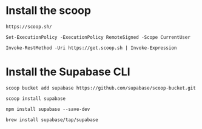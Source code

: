 # Install the scoop

```
https://scoop.sh/
```

```
Set-ExecutionPolicy -ExecutionPolicy RemoteSigned -Scope CurrentUser
```

```
Invoke-RestMethod -Uri https://get.scoop.sh | Invoke-Expression
```

# Install the Supabase CLI

```
scoop bucket add supabase https://github.com/supabase/scoop-bucket.git
```

```
scoop install supabase
```

```
npm install supabase --save-dev
```

```
brew install supabase/tap/supabase
```

